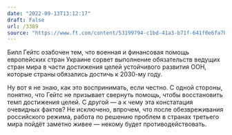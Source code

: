 ```yaml
---
date: "2022-09-13T13:12:17"
draft: False
url: /3389
source: "https://www.ft.com/content/53199794-c1bd-41a3-b71f-641f0e6fa7b4"
---
```


Билл Гейтс озабочен тем, что военная и финансовая помощь европейских стран Украине сорвет выполнение обязательств ведущих стран мира в части достижения целей устойчивого развития ООН, которые страны обязались достичь к 2030-му году. 

Ну вот я не знаю, как это воспринимать, если честно. С одной стороны, понятно, что Гейтс не призывает свернуть помощь, чтобы восстановить темп достижения целей. С другой — а к чему эта констатация очевидных фактов? Не исключено, впрочем, что после обезвреживания российского режима, работа по решению проблем в странах третьего мира пойдёт заметно живее — некому будет противодействовать.
